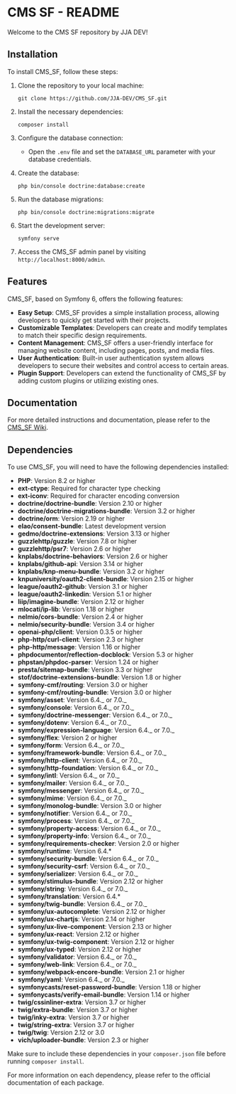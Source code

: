 # CMS SF - README

Welcome to the CMS SF repository by JJA DEV!

## Installation

To install CMS_SF, follow these steps:

1. Clone the repository to your local machine:

    ```
    git clone https://github.com/JJA-DEV/CMS_SF.git
    ```

2. Install the necessary dependencies:

    ```
    composer install
    ```

3. Configure the database connection:

    - Open the `.env` file and set the `DATABASE_URL` parameter with your database credentials.

4. Create the database:

    ```
    php bin/console doctrine:database:create
    ```

5. Run the database migrations:

    ```
    php bin/console doctrine:migrations:migrate
    ```

6. Start the development server:

    ```
    symfony serve
    ```

7. Access the CMS_SF admin panel by visiting `http://localhost:8000/admin`.

## Features

CMS_SF, based on Symfony 6, offers the following features:

-   **Easy Setup**: CMS_SF provides a simple installation process, allowing developers to quickly get started with their projects.
-   **Customizable Templates**: Developers can create and modify templates to match their specific design requirements.
-   **Content Management**: CMS_SF offers a user-friendly interface for managing website content, including pages, posts, and media files.
-   **User Authentication**: Built-in user authentication system allows developers to secure their websites and control access to certain areas.
-   **Plugin Support**: Developers can extend the functionality of CMS_SF by adding custom plugins or utilizing existing ones.

## Documentation

For more detailed instructions and documentation, please refer to the [CMS_SF Wiki](https://github.com/JJA-DEV/CMS_SF/wiki).

## Dependencies

To use CMS_SF, you will need to have the following dependencies installed:

-   **PHP**: Version 8.2 or higher
-   **ext-ctype**: Required for character type checking
-   **ext-iconv**: Required for character encoding conversion
-   **doctrine/doctrine-bundle**: Version 2.10 or higher
-   **doctrine/doctrine-migrations-bundle**: Version 3.2 or higher
-   **doctrine/orm**: Version 2.19 or higher
-   **elao/consent-bundle**: Latest development version
-   **gedmo/doctrine-extensions**: Version 3.13 or higher
-   **guzzlehttp/guzzle**: Version 7.8 or higher
-   **guzzlehttp/psr7**: Version 2.6 or higher
-   **knplabs/doctrine-behaviors**: Version 2.6 or higher
-   **knplabs/github-api**: Version 3.14 or higher
-   **knplabs/knp-menu-bundle**: Version 3.2 or higher
-   **knpuniversity/oauth2-client-bundle**: Version 2.15 or higher
-   **league/oauth2-github**: Version 3.1 or higher
-   **league/oauth2-linkedin**: Version 5.1 or higher
-   **liip/imagine-bundle**: Version 2.12 or higher
-   **mlocati/ip-lib**: Version 1.18 or higher
-   **nelmio/cors-bundle**: Version 2.4 or higher
-   **nelmio/security-bundle**: Version 3.4 or higher
-   **openai-php/client**: Version 0.3.5 or higher
-   **php-http/curl-client**: Version 2.3 or higher
-   **php-http/message**: Version 1.16 or higher
-   **phpdocumentor/reflection-docblock**: Version 5.3 or higher
-   **phpstan/phpdoc-parser**: Version 1.24 or higher
-   **presta/sitemap-bundle**: Version 3.3 or higher
-   **stof/doctrine-extensions-bundle**: Version 1.8 or higher
-   **symfony-cmf/routing**: Version 3.0 or higher
-   **symfony-cmf/routing-bundle**: Version 3.0 or higher
-   **symfony/asset**: Version 6.4._ or 7.0._
-   **symfony/console**: Version 6.4._ or 7.0._
-   **symfony/doctrine-messenger**: Version 6.4._ or 7.0._
-   **symfony/dotenv**: Version 6.4._ or 7.0._
-   **symfony/expression-language**: Version 6.4._ or 7.0._
-   **symfony/flex**: Version 2 or higher
-   **symfony/form**: Version 6.4._ or 7.0._
-   **symfony/framework-bundle**: Version 6.4._ or 7.0._
-   **symfony/http-client**: Version 6.4._ or 7.0._
-   **symfony/http-foundation**: Version 6.4._ or 7.0._
-   **symfony/intl**: Version 6.4._ or 7.0._
-   **symfony/mailer**: Version 6.4._ or 7.0._
-   **symfony/messenger**: Version 6.4._ or 7.0._
-   **symfony/mime**: Version 6.4._ or 7.0._
-   **symfony/monolog-bundle**: Version 3.0 or higher
-   **symfony/notifier**: Version 6.4._ or 7.0._
-   **symfony/process**: Version 6.4._ or 7.0._
-   **symfony/property-access**: Version 6.4._ or 7.0._
-   **symfony/property-info**: Version 6.4._ or 7.0._
-   **symfony/requirements-checker**: Version 2.0 or higher
-   **symfony/runtime**: Version 6.4.\*
-   **symfony/security-bundle**: Version 6.4._ or 7.0._
-   **symfony/security-csrf**: Version 6.4._ or 7.0._
-   **symfony/serializer**: Version 6.4._ or 7.0._
-   **symfony/stimulus-bundle**: Version 2.12 or higher
-   **symfony/string**: Version 6.4._ or 7.0._
-   **symfony/translation**: Version 6.4.\*
-   **symfony/twig-bundle**: Version 6.4._ or 7.0._
-   **symfony/ux-autocomplete**: Version 2.12 or higher
-   **symfony/ux-chartjs**: Version 2.14 or higher
-   **symfony/ux-live-component**: Version 2.13 or higher
-   **symfony/ux-react**: Version 2.12 or higher
-   **symfony/ux-twig-component**: Version 2.12 or higher
-   **symfony/ux-typed**: Version 2.12 or higher
-   **symfony/validator**: Version 6.4._ or 7.0._
-   **symfony/web-link**: Version 6.4._ or 7.0._
-   **symfony/webpack-encore-bundle**: Version 2.1 or higher
-   **symfony/yaml**: Version 6.4._ or 7.0._
-   **symfonycasts/reset-password-bundle**: Version 1.18 or higher
-   **symfonycasts/verify-email-bundle**: Version 1.14 or higher
-   **twig/cssinliner-extra**: Version 3.7 or higher
-   **twig/extra-bundle**: Version 3.7 or higher
-   **twig/inky-extra**: Version 3.7 or higher
-   **twig/string-extra**: Version 3.7 or higher
-   **twig/twig**: Version 2.12 or 3.0
-   **vich/uploader-bundle**: Version 2.3 or higher

Make sure to include these dependencies in your `composer.json` file before running `composer install`.

For more information on each dependency, please refer to the official documentation of each package.
